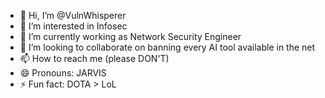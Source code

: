 - 👋 Hi, I’m @VulnWhisperer
- 👀 I’m interested in Infosec
- 🌱 I’m currently working as Network Security Engineer
- 💞️ I’m looking to collaborate on banning every AI tool available in the net
- 📫 How to reach me (please DON'T)
- 😄 Pronouns: JARVIS
- ⚡ Fun fact: DOTA > LoL

<!---
VulnWhisperer/VulnWhisperer is a ✨ special ✨ repository because its `README.md` (this file) appears on your GitHub profile.
You can click the Preview link to take a look at your changes.
--->
